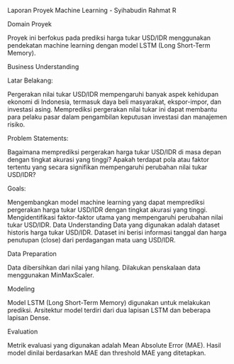 Laporan Proyek Machine Learning - Syihabudin Rahmat R

Domain Proyek

Proyek ini berfokus pada prediksi harga tukar USD/IDR menggunakan pendekatan machine learning dengan model LSTM (Long Short-Term Memory).

Business Understanding

Latar Belakang:

Pergerakan nilai tukar USD/IDR mempengaruhi banyak aspek kehidupan ekonomi di Indonesia, termasuk daya beli masyarakat, ekspor-impor, dan investasi asing. Memprediksi pergerakan nilai tukar ini dapat membantu para pelaku pasar dalam pengambilan keputusan investasi dan manajemen risiko.

Problem Statements:

Bagaimana memprediksi pergerakan harga tukar USD/IDR di masa depan dengan tingkat akurasi yang tinggi?
Apakah terdapat pola atau faktor tertentu yang secara signifikan mempengaruhi perubahan nilai tukar USD/IDR?

Goals:

Mengembangkan model machine learning yang dapat memprediksi pergerakan harga tukar USD/IDR dengan tingkat akurasi yang tinggi.
Mengidentifikasi faktor-faktor utama yang mempengaruhi perubahan nilai tukar USD/IDR.
Data Understanding
Data yang digunakan adalah dataset historis harga tukar USD/IDR. Dataset ini berisi informasi tanggal dan harga penutupan (close) dari perdagangan mata uang USD/IDR.

Data Preparation

Data dibersihkan dari nilai yang hilang.
Dilakukan penskalaan data menggunakan MinMaxScaler.

Modeling

Model LSTM (Long Short-Term Memory) digunakan untuk melakukan prediksi.
Arsitektur model terdiri dari dua lapisan LSTM dan beberapa lapisan Dense.

Evaluation

Metrik evaluasi yang digunakan adalah Mean Absolute Error (MAE).
Hasil model dinilai berdasarkan MAE dan threshold MAE yang ditetapkan.
